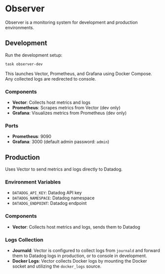# Observer

Observer is a monitoring system for development and production environments.

## Development

Run the development setup:

```bash
task observer-dev
```

This launches Vector, Prometheus, and Grafana using Docker Compose. Any collected logs are redirected to console.

### Components

- **Vector**: Collects host metrics and logs
- **Prometheus**: Scrapes metrics from Vector (dev only)
- **Grafana**: Visualizes metrics from Prometheus (dev only)

### Ports

- **Prometheus**: 9090
- **Grafana**: 3000 (default admin password: `admin`)

## Production

Uses Vector to send metrics and logs directly to Datadog.

### Environment Variables

- `DATADOG_API_KEY`: Datadog API key
- `DATADOG_NAMESPACE`: Datadog namespace
- `DATADOG_ENDPOINT`: Datadog endpoint

### Components

- **Vector**: Collects host metrics and logs, sends them to Datadog

### Logs Collection

- **Journald**: Vector is configured to collect logs from `journald` and forward them to Datadog logs in production, or to console in development.
- **Docker Logs**: Vector collects Docker logs by mounting the Docker socket and utilizing the `docker_logs` source.